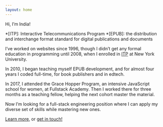 ```yaml
---
layout: home
---
```


Hi, I’m India!

*[ITP]: Interactive Telecommunications Program
*[EPUB]: the distribution and interchange format standard for digital publications and documents

I’ve worked on websites since 1996, though I didn’t get any formal education in programming until 2008, when I enrolled in [ITP](https://tisch.nyu.edu/itp) at New York University.

In 2010, I began teaching myself EPUB development, and for almost four years I coded full-time, for book publishers and in edtech.

In 2017, I attended the Grace Hopper Program, an intensive JavaScript school for women, at Fullstack Academy. Then I worked there for three months as a teaching fellow, helping the next cohort master the material.

Now I’m looking for a full-stack engineering position where I can apply my diverse set of skills while mastering new ones.

[Learn more](/about.html), or [get in touch!](/contact.html)

